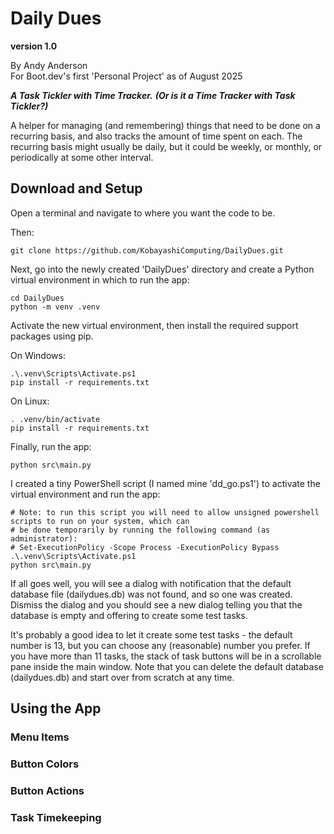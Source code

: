 # Daily Dues
**version 1.0**

By Andy Anderson  
For Boot.dev's first 'Personal Project' as of August 2025  

***A Task Tickler with Time Tracker.***
***(Or is it a Time Tracker with Task Tickler?)***

A helper for managing (and remembering) things that need to be done on a recurring basis, and also tracks the amount of time spent on each. The recurring basis might usually be daily, but it could be weekly, or monthly, or periodically at some other interval.

## Download and Setup
Open a terminal and navigate to where you want the code to be. 

Then:
```
git clone https://github.com/KobayashiComputing/DailyDues.git
```
Next, go into the newly created 'DailyDues' directory and create a Python virtual environment in which to run the app:
```
cd DailyDues
python -m venv .venv
```
Activate the new virtual environment, then install the required support packages using pip. 

On Windows:
```
.\.venv\Scripts\Activate.ps1
pip install -r requirements.txt
```
On Linux:
```
. .venv/bin/activate
pip install -r requirements.txt
```

Finally, run the app:
```
python src\main.py
```

I created a tiny PowerShell script (I named mine 'dd_go.ps1') to activate the virtual environment and run the app:
```
# Note: to run this script you will need to allow unsigned powershell scripts to run on your system, which can 
# be done temporarily by running the following command (as administrator):
# Set-ExecutionPolicy -Scope Process -ExecutionPolicy Bypass
.\.venv\Scripts\Activate.ps1
python src\main.py
```

If all goes well, you will see a dialog with notification that the default database file (dailydues.db) was not found, and so one was created. Dismiss the dialog and you should see a new dialog telling you that the database is empty and offering to create some test tasks. 

It's probably a good idea to let it create some test tasks - the default number is 13, but you can choose any (reasonable) number you prefer. If you have more than 11 tasks, the stack of task buttons will be in a scrollable pane inside the main window. Note that you can delete the default database (dailydues.db) and start over from scratch at any time.

## Using the App
### Menu Items
### Button Colors
### Button Actions
### Task Timekeeping
